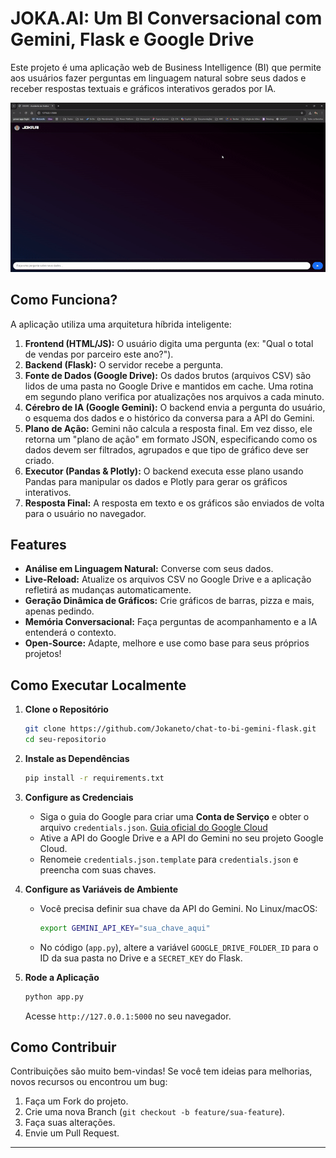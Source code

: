 # JOKA.AI: Um BI Conversacional com Gemini, Flask e Google Drive

Este projeto é uma aplicação web de Business Intelligence (BI) que permite aos usuários fazer perguntas em linguagem natural sobre seus dados e receber respostas textuais e gráficos interativos gerados por IA.

![Demonstração do JOKAAI](./gif/demo.gif)

## Como Funciona?

A aplicação utiliza uma arquitetura híbrida inteligente:

1.  **Frontend (HTML/JS):** O usuário digita uma pergunta (ex: "Qual o total de vendas por parceiro este ano?").
2.  **Backend (Flask):** O servidor recebe a pergunta.
3.  **Fonte de Dados (Google Drive):** Os dados brutos (arquivos CSV) são lidos de uma pasta no Google Drive e mantidos em cache. Uma rotina em segundo plano verifica por atualizações nos arquivos a cada minuto.
4.  **Cérebro de IA (Google Gemini):** O backend envia a pergunta do usuário, o esquema dos dados e o histórico da conversa para a API do Gemini.
5.  **Plano de Ação:** Gemini não calcula a resposta final. Em vez disso, ele retorna um "plano de ação" em formato JSON, especificando como os dados devem ser filtrados, agrupados e que tipo de gráfico deve ser criado.
6.  **Executor (Pandas & Plotly):** O backend executa esse plano usando Pandas para manipular os dados e Plotly para gerar os gráficos interativos.
7.  **Resposta Final:** A resposta em texto e os gráficos são enviados de volta para o usuário no navegador.

## Features

-   **Análise em Linguagem Natural:** Converse com seus dados.
-   **Live-Reload:** Atualize os arquivos CSV no Google Drive e a aplicação refletirá as mudanças automaticamente.
-   **Geração Dinâmica de Gráficos:** Crie gráficos de barras, pizza e mais, apenas pedindo.
-   **Memória Conversacional:** Faça perguntas de acompanhamento e a IA entenderá o contexto.
-   **Open-Source:** Adapte, melhore e use como base para seus próprios projetos!

## Como Executar Localmente

1.  **Clone o Repositório**
    ```bash
    git clone https://github.com/Jokaneto/chat-to-bi-gemini-flask.git
    cd seu-repositorio
    ```

2.  **Instale as Dependências**
    ```bash
    pip install -r requirements.txt
    ```

3.  **Configure as Credenciais**
    * Siga o guia do Google para criar uma **Conta de Serviço** e obter o arquivo `credentials.json`. [Guia oficial do Google Cloud](https://cloud.google.com/iam/docs/creating-managing-service-account-keys)
    * Ative a API do Google Drive e a API do Gemini no seu projeto Google Cloud.
    * Renomeie `credentials.json.template` para `credentials.json` e preencha com suas chaves.

4.  **Configure as Variáveis de Ambiente**
    * Você precisa definir sua chave da API do Gemini. No Linux/macOS:
        ```bash
        export GEMINI_API_KEY="sua_chave_aqui"
        ```
    * No código (`app.py`), altere a variável `GOOGLE_DRIVE_FOLDER_ID` para o ID da sua pasta no Drive e a `SECRET_KEY` do Flask.

5.  **Rode a Aplicação**
    ```bash
    python app.py
    ```
    Acesse `http://127.0.0.1:5000` no seu navegador.

## Como Contribuir

Contribuições são muito bem-vindas! Se você tem ideias para melhorias, novos recursos ou encontrou um bug:

1.  Faça um Fork do projeto.
2.  Crie uma nova Branch (`git checkout -b feature/sua-feature`).
3.  Faça suas alterações.
4.  Envie um Pull Request.

---